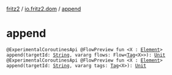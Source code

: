 [fritz2](../index.md) / [io.fritz2.dom](index.md) / [append](./append.md)

# append

`@ExperimentalCoroutinesApi @FlowPreview fun <X : `[`Element`](https://kotlinlang.org/api/latest/jvm/stdlib/org.w3c.dom/-element/index.html)`> append(targetId: `[`String`](https://kotlinlang.org/api/latest/jvm/stdlib/kotlin/-string/index.html)`, vararg flows: Flow<`[`Tag`](-tag/index.md)`<X>>): `[`Unit`](https://kotlinlang.org/api/latest/jvm/stdlib/kotlin/-unit/index.html)
`@ExperimentalCoroutinesApi @FlowPreview fun <X : `[`Element`](https://kotlinlang.org/api/latest/jvm/stdlib/org.w3c.dom/-element/index.html)`> append(targetId: `[`String`](https://kotlinlang.org/api/latest/jvm/stdlib/kotlin/-string/index.html)`, vararg tags: `[`Tag`](-tag/index.md)`<X>): `[`Unit`](https://kotlinlang.org/api/latest/jvm/stdlib/kotlin/-unit/index.html)